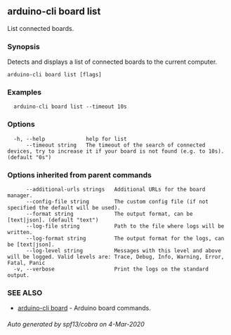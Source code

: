 ## arduino-cli board list

List connected boards.

### Synopsis

Detects and displays a list of connected boards to the current computer.

```
arduino-cli board list [flags]
```

### Examples

```
  arduino-cli board list --timeout 10s
```

### Options

```
  -h, --help             help for list
      --timeout string   The timeout of the search of connected devices, try to increase it if your board is not found (e.g. to 10s). (default "0s")
```

### Options inherited from parent commands

```
      --additional-urls strings   Additional URLs for the board manager.
      --config-file string        The custom config file (if not specified the default will be used).
      --format string             The output format, can be [text|json]. (default "text")
      --log-file string           Path to the file where logs will be written.
      --log-format string         The output format for the logs, can be [text|json].
      --log-level string          Messages with this level and above will be logged. Valid levels are: Trace, Debug, Info, Warning, Error, Fatal, Panic
  -v, --verbose                   Print the logs on the standard output.
```

### SEE ALSO

* [arduino-cli board](arduino-cli_board.md)	 - Arduino board commands.

###### Auto generated by spf13/cobra on 4-Mar-2020
